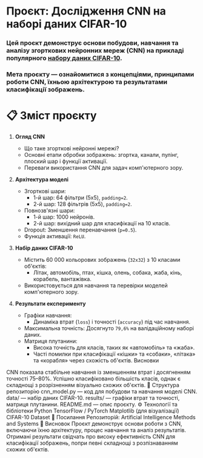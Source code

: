 # Проєкт: Дослідження CNN на наборі даних CIFAR-10
### Цей проєкт демонструє основи побудови, навчання та аналізу згорткових нейронних мереж (CNN) на прикладі популярного [набору даних CIFAR-10](https://www.kaggle.com/c/cifar-10/overview). 
### Мета проєкту — ознайомитися з концепціями, принципами роботи CNN, їхньою архітектурою та результатами класифікації зображень.

# 📋 Зміст проєкту
1. **Огляд CNN**
   * Що таке згорткові нейронні мережі?
   * Основні етапи обробки зображень: згортка, канали, пулінг, плоский шар і функції активації.
   * Переваги використання CNN для задач комп'ютерного зору.

2. **Архітектура моделі**
     *  Згорткові шари:
        * 1-й шар: 64 фільтри (5x5), `padding=2`.
        * 2-й шар: 128 фільтрів (5x5), `padding=2`.
     * Повнозв'язні шари:
        * 1-й шар: 1000 нейронів.
        * 2-й шар: вихідний шар для класифікації на 10 класів.
     * Dropout: Зменшення перенавчання (`p=0.5`).
     * Функція активації: `ReLU`.
    
3. **Набір даних CIFAR-10**
    * Містить 60 000 кольорових зображень (`32x32`) з 10 класами об'єктів:
        * Літак, автомобіль, птах, кішка, олень, собака, жаба, кінь, корабель, вантажівка.
    * Використовується для навчання та перевірки моделей комп'ютерного зору.

4. **Результати експерименту**
    * Графіки навчання:
        * Динаміка втрат (`loss`) і точності (`accuracy`) під час навчання.
    * Максимальна точність: Досягнуто `79,6%` на валідаційному наборі даних.
    * Матриця плутанини:
        * Висока точність для класів, таких як «автомобіль» та «жаба».
        * Часті помилки при класифікації «кішки» та «собаки», «літака» та «корабля» через схожість об'єктів.
Висновки

CNN показала стабільне навчання із зменшенням втрат і досягненням точності 75–80%.
Успішно класифіковано більшість класів, однак є складнощі з розрізненням візуально схожих об'єктів.
📁 Структура репозиторію
cnn_model.py — код для побудови та навчання моделі CNN.
data/ — набір даних CIFAR-10.
results/ — графіки втрат та точності, матриця плутанини.
README.md — опис проєкту.
⚙️ Технології та бібліотеки
Python
TensorFlow / PyTorch
Matplotlib (для візуалізації)
CIFAR-10 Dataset
🔗 Посилання
Репозиторій: Artificial Intelligence Methods and Systems
📌 Висновок
Проєкт демонструє основи роботи з CNN, включаючи їхню архітектуру, процес навчання та аналіз результатів. Отримані результати свідчать про високу ефективність CNN для класифікації зображень, попри певні складнощі з розпізнаванням схожих об'єктів.






